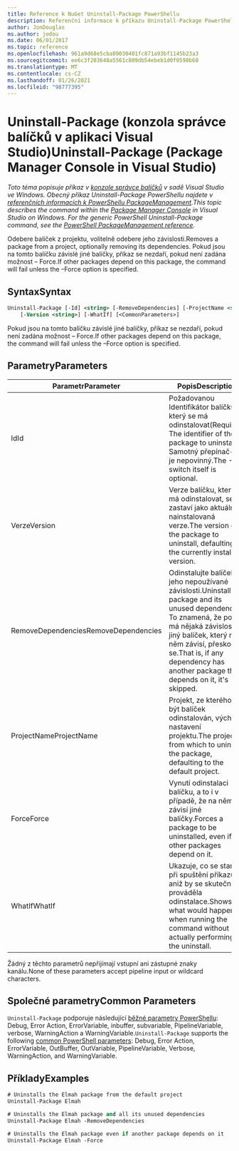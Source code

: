 ```yaml
---
title: Reference k NuGet Uninstall-Package PowerShellu
description: Referenční informace k příkazu Uninstall-Package PowerShellu v konzole správce balíčků NuGet v aplikaci Visual Studio.
author: JonDouglas
ms.author: jodou
ms.date: 06/01/2017
ms.topic: reference
ms.openlocfilehash: 961a9d68e5cba09030401fc871a93bf1145b23a3
ms.sourcegitcommit: ee6c3f203648a5561c809db54ebeb1d0f0598b68
ms.translationtype: MT
ms.contentlocale: cs-CZ
ms.lasthandoff: 01/26/2021
ms.locfileid: "98777395"
---
```

# <a name="uninstall-package-package-manager-console-in-visual-studio"></a><span data-ttu-id="cc0b5-103">Uninstall-Package (konzola správce balíčků v aplikaci Visual Studio)</span><span class="sxs-lookup"><span data-stu-id="cc0b5-103">Uninstall-Package (Package Manager Console in Visual Studio)</span></span>

<span data-ttu-id="cc0b5-104">*Toto téma popisuje příkaz v [konzole správce balíčků](../../consume-packages/install-use-packages-powershell.md) v sadě Visual Studio ve Windows. Obecný příkaz Uninstall-Package PowerShellu najdete v [referenčních informacích k PowerShellu PackageManagement](/powershell/module/packagemanagement/?view=powershell-6).*</span><span class="sxs-lookup"><span data-stu-id="cc0b5-104">*This topic describes the command within the [Package Manager Console](../../consume-packages/install-use-packages-powershell.md) in Visual Studio on Windows. For the generic PowerShell Uninstall-Package command, see the [PowerShell PackageManagement reference](/powershell/module/packagemanagement/?view=powershell-6).*</span></span>

<span data-ttu-id="cc0b5-105">Odebere balíček z projektu, volitelně odebere jeho závislosti.</span><span class="sxs-lookup"><span data-stu-id="cc0b5-105">Removes a package from a project, optionally removing its dependencies.</span></span> <span data-ttu-id="cc0b5-106">Pokud jsou na tomto balíčku závislé jiné balíčky, příkaz se nezdaří, pokud není zadána možnost – Force.</span><span class="sxs-lookup"><span data-stu-id="cc0b5-106">If other packages depend on this package, the command will fail unless the –Force option is specified.</span></span>

## <a name="syntax"></a><span data-ttu-id="cc0b5-107">Syntax</span><span class="sxs-lookup"><span data-stu-id="cc0b5-107">Syntax</span></span>

```ps
Uninstall-Package [-Id] <string> [-RemoveDependencies] [-ProjectName <string>] [-Force]
    [-Version <string>] [-WhatIf] [<CommonParameters>]
```

<span data-ttu-id="cc0b5-108">Pokud jsou na tomto balíčku závislé jiné balíčky, příkaz se nezdaří, pokud není zadána možnost – Force.</span><span class="sxs-lookup"><span data-stu-id="cc0b5-108">If other packages depend on this package, the command will fail unless the –Force option is specified.</span></span>

## <a name="parameters"></a><span data-ttu-id="cc0b5-109">Parametry</span><span class="sxs-lookup"><span data-stu-id="cc0b5-109">Parameters</span></span>

| <span data-ttu-id="cc0b5-110">Parametr</span><span class="sxs-lookup"><span data-stu-id="cc0b5-110">Parameter</span></span> | <span data-ttu-id="cc0b5-111">Popis</span><span class="sxs-lookup"><span data-stu-id="cc0b5-111">Description</span></span> |
| --- | --- |
| <span data-ttu-id="cc0b5-112">Id</span><span class="sxs-lookup"><span data-stu-id="cc0b5-112">Id</span></span> | <span data-ttu-id="cc0b5-113">Požadovanou Identifikátor balíčku, který se má odinstalovat</span><span class="sxs-lookup"><span data-stu-id="cc0b5-113">(Required) The identifier of the package to uninstall.</span></span> <span data-ttu-id="cc0b5-114">Samotný přepínač-ID je nepovinný.</span><span class="sxs-lookup"><span data-stu-id="cc0b5-114">The -Id switch itself is optional.</span></span> |
| <span data-ttu-id="cc0b5-115">Verze</span><span class="sxs-lookup"><span data-stu-id="cc0b5-115">Version</span></span> | <span data-ttu-id="cc0b5-116">Verze balíčku, který se má odinstalovat, se zastaví jako aktuálně nainstalovaná verze.</span><span class="sxs-lookup"><span data-stu-id="cc0b5-116">The version of the package to uninstall, defaulting to the currently installed version.</span></span> |
| <span data-ttu-id="cc0b5-117">RemoveDependencies</span><span class="sxs-lookup"><span data-stu-id="cc0b5-117">RemoveDependencies</span></span> | <span data-ttu-id="cc0b5-118">Odinstalujte balíček a jeho nepoužívané závislosti.</span><span class="sxs-lookup"><span data-stu-id="cc0b5-118">Uninstall the package and its unused dependencies.</span></span> <span data-ttu-id="cc0b5-119">To znamená, že pokud má nějaká závislost jiný balíček, který na něm závisí, přeskočí se.</span><span class="sxs-lookup"><span data-stu-id="cc0b5-119">That is, if any dependency has another package that depends on it, it's skipped.</span></span> |
| <span data-ttu-id="cc0b5-120">ProjectName</span><span class="sxs-lookup"><span data-stu-id="cc0b5-120">ProjectName</span></span> | <span data-ttu-id="cc0b5-121">Projekt, ze kterého má být balíček odinstalován, výchozí nastavení projektu.</span><span class="sxs-lookup"><span data-stu-id="cc0b5-121">The project from which to uninstall the package, defaulting to the default project.</span></span> |
| <span data-ttu-id="cc0b5-122">Force</span><span class="sxs-lookup"><span data-stu-id="cc0b5-122">Force</span></span> | <span data-ttu-id="cc0b5-123">Vynutí odinstalaci balíčku, a to i v případě, že na něm závisí jiné balíčky.</span><span class="sxs-lookup"><span data-stu-id="cc0b5-123">Forces a package to be uninstalled, even if other packages depend on it.</span></span> |
| <span data-ttu-id="cc0b5-124">WhatIf</span><span class="sxs-lookup"><span data-stu-id="cc0b5-124">WhatIf</span></span> | <span data-ttu-id="cc0b5-125">Ukazuje, co se stane při spuštění příkazu, aniž by se skutečně prováděla odinstalace.</span><span class="sxs-lookup"><span data-stu-id="cc0b5-125">Shows what would happen when running the command without actually performing the uninstall.</span></span> |

<span data-ttu-id="cc0b5-126">Žádný z těchto parametrů nepřijímají vstupní ani zástupné znaky kanálu.</span><span class="sxs-lookup"><span data-stu-id="cc0b5-126">None of these parameters accept pipeline input or wildcard characters.</span></span>

## <a name="common-parameters"></a><span data-ttu-id="cc0b5-127">Společné parametry</span><span class="sxs-lookup"><span data-stu-id="cc0b5-127">Common Parameters</span></span>

<span data-ttu-id="cc0b5-128">`Uninstall-Package` podporuje následující [běžné parametry PowerShellu](/powershell/module/microsoft.powershell.core/about/about_commonparameters): Debug, Error Action, ErrorVariable, inbuffer, subvariable, PipelineVariable, verbose, WarningAction a WarningVariable.</span><span class="sxs-lookup"><span data-stu-id="cc0b5-128">`Uninstall-Package` supports the following [common PowerShell parameters](/powershell/module/microsoft.powershell.core/about/about_commonparameters): Debug, Error Action, ErrorVariable, OutBuffer, OutVariable, PipelineVariable, Verbose, WarningAction, and WarningVariable.</span></span>

## <a name="examples"></a><span data-ttu-id="cc0b5-129">Příklady</span><span class="sxs-lookup"><span data-stu-id="cc0b5-129">Examples</span></span>

```ps
# Uninstalls the Elmah package from the default project
Uninstall-Package Elmah

# Uninstalls the Elmah package and all its unused dependencies
Uninstall-Package Elmah -RemoveDependencies 

# Uninstalls the Elmah package even if another package depends on it
Uninstall-Package Elmah -Force
```